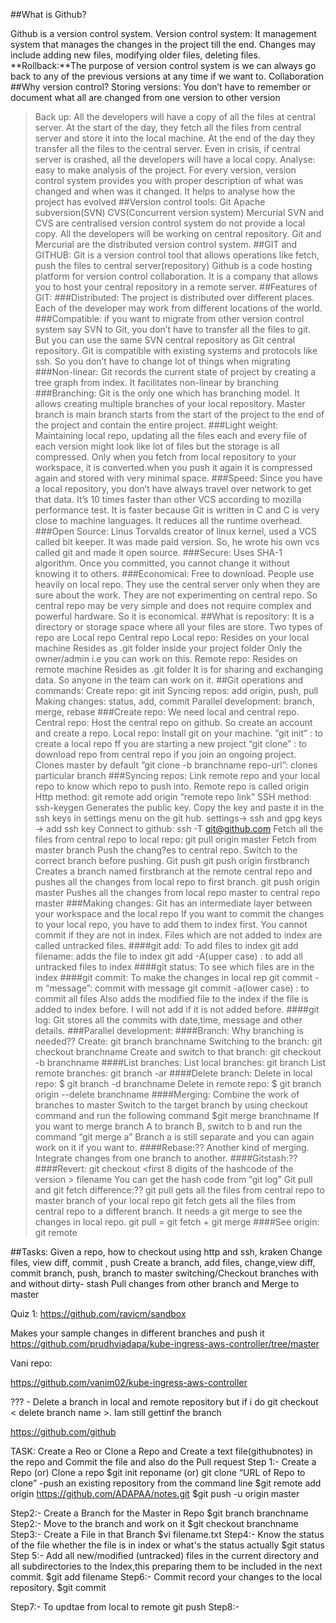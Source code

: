 
##What is Github?

Github is a version control system.
Version control system: It management system that manages the changes in the project till the end. Changes may include adding new files, modifying older files, deleting files.
**Rollback:**The purpose of version control system is we can always go back to any of the previous versions at any time if we want to.
Collaboration
##Why version control?
Storing versions: You don’t have to remember or document what all are changed from one version to other version
>Back up: All the developers will have a copy of all the files at central server. At the start of the day, they fetch all the files from central server and store it into the local machine. At the end of the day they transfer all the files to the central server.   Even in crisis, if central server is crashed, all the developers will have a local copy.
>Analyse: easy to make analysis of the project. For every version, version control system provides you with proper description of what was changed and when was it changed. It helps to analyse how the project has evolved
##Version control tools: 
Git
Apache subversion(SVN)
CVS(Concurrent version system)
Mercurial
SVN and CVS are centralised version control system do not provide a local copy. All the developers will be working on central repository.
Git and Mercurial are the distributed version control system.
##GIT and GITHUB:
Git is a version control tool that allows operations like fetch, push the files to central server(repository)
Github is a code hosting platform for version control collaboration. It is a company that allows you to host your central repository in a remote server.
##Features of GIT:
###Distributed:
 The project is distributed over different places. Each of the developer may work from different locations of the world.
###Compatible: 
if you want to migrate from other version control system say SVN to Git, you don’t have to transfer all the files to git. But you can use the same SVN central repository as Git central repository. Git is compatible with existing systems and protocols like ssh. So you don’t have to change lot of things when migrating
###Non-linear:
 Git records the current state of project by creating a tree graph from index. It facilitates non-linear by branching
###Branching:
 Git is the only one which has branching model. It allows creating multiple branches of your local repository. Master branch is main branch starts from the start of the project to the end of the project and  contain the entire project.
###Light weight:
 Maintaining local repo, updating all the files each and every file of each version might look like lot of files but the storage is all compressed. Only when you fetch from local repository to your workspace, it is converted.when you push it again it is compressed again and stored with very minimal space.
###Speed:
 Since you have a local repository, you don’t have always travel over network to get that data.  It’s 10 times faster than other VCS according to mozilla performance test. It is faster because Git is written in C and C is very close to machine languages. It reduces all the runtime overhead.
###Open Source:
 Linus Torvalds creator of linux kernel, used a VCS called bit keeper. It was made paid version. So, he wrote his own vcs called git and made it open source.
###Secure:
 Uses SHA-1 algorithm. Once you committed, you cannot change it without knowing it to others.
###Economical: 
Free to download. People use heavily on local repo. They use the central server only when they are sure about the work. They are not experimenting on central repo. So central repo may be very simple and does not require complex and powerful hardware. So it is economical.
##What is repository:
It is a directory or storage space where all your files are store.
Two types of repo are
Local repo
Central repo
Local repo:
Resides on your local machine
Resides as .git folder  inside your project folder
Only the owner/admin i.e you can work on this. 
Remote repo:
Resides on remote machine
Resides as .git folder
It is for sharing and exchanging data. So anyone in the team can work on it. 
##Git operations and commands:
Create repo: git init
Syncing repos: add origin, push, pull
Making changes: status, add, commit
Parallel development: branch, merge, rebase
###Create repo:
We need local and central repo.
Central repo: Host the central repo on github. So create an account and create a repo.
Local repo: 
Install git on your machine.
“git init” : to create a local repo ff you are starting a new project
“git clone” : to download repo from central repo if you join an ongoing project. Clones master by default
“git clone -b branchname repo-url”: clones particular branch
###Syncing repos:
Link remote repo and your local repo to know which repo to push into. Remote repo is called origin
Http method:
git remote add origin “remote repo link”
SSH method:
ssh-keygen
Generates the public key. Copy the key and paste it in the ssh keys in settings menu on the git hub. 
settings-> ssh and gpg keys -> add ssh key 
Connect to github:
ssh -T git@github.com
Fetch all the files from central repo to local repo:
git pull origin master
Fetch from master branch
Push the chang?es to central repo. Switch to the correct branch before pushing.
Git push 
git push origin firstbranch
Creates a branch named firstbranch at the remote central repo and pushes all the changes from local repo to first branch.
git push origin master
Pushes all the changes from local repo master to central repo master
###Making changes:
Git has an intermediate layer between your workspace and the local repo
If you want to commit the changes to your local repo, you have to add them to index first. You cannot commit if they are not in index. Files which are not added to index are called untracked files.
####git add:
 To add files to index
git add filename: adds the file to index
git add -A(upper case) : to add all untracked files to index
####git status:
 To see which files are in the index
####git commit: 
To make the changes in local rep
git commit -m “message”: commit with message
git commit -a(lower case) : to commit all files
Also adds the modified file to the index if the file is added to index before. I will not add if it is not added before.
####git log: 
Git stores all the commits with date,time, message and other details.
###Parallel development:
  ####Branch:
Why branching is needed??
Create: git branch branchname
Switching to the branch: git checkout branchname
Create and switch to that branch: git checkout -b branchname
####List branches:
List local branches: git branch
List remote branches: git branch -ar
####Delete branch:
Delete in local repo:
$ git branch -d branchname
Delete in remote repo:
$ git branch origin --delete branchname
####Merging:
Combine the work of branches to master
Switch to the target branch by using checkout command and run the following command
$git merge branchname
If  you want to merge branch A to branch B, switch to b and run the command “git merge a”
Branch a is still separate and you can again work on it if you want to. 
####Rebase:??
Another kind of merging.
Integrate changes from one branch to another. 
####Gitstash:??
####Revert: 
git checkout <first 8 digits of the hashcode of the version > filename
You can get the hash code from “git log”
Git pull and git fetch difference:??
git pull gets all the files from central repo to master branch of your local repo
git fetch gets all the files from central repo to a different branch. It needs a git merge to see the changes in local repo.
git pull = git fetch + git merge
####See origin:
git  remote
            
##Tasks:
Given a repo, how to checkout using http and ssh, kraken
Change files, view diff, commit , push
Create a branch, add files, change,view diff, commit branch, push, branch to master
switching/Checkout branches with and without dirty- stash
Pull changes from other branch and Merge to master 






Quiz 1:
https://github.com/ravicm/sandbox

Makes your sample changes in different branches and push it
https://github.com/prudhviadapa/kube-ingress-aws-controller/tree/master

Vani repo:

https://github.com/vanim02/kube-ingress-aws-controller

??? - Delete a branch in local and remote repository but if i do git checkout < delete branch name >. Iam still gettinf the branch 

https://github.com/github




TASK:
Create a Reo or Clone a Repo  and Create a text file(githubnotes) in the repo and Commit the file and also do the Pull request
Step 1:-
    Create a Repo (or) Clone a repo
$git init reponame (or) git clone “URL of Repo to clone”
-push an existing repository from the command line
$git remote add origin https://github.com/ADAPAA/notes.git
    $git push -u origin master

Step2:-
    Create a Branch for the Master in Repo
       $git branch branchname
Step2:-
Move to the branch and work on it
$git checkout branchname
Step3:-
     Create a File in that Branch 
      $vi filename.txt
Step4:-
Know the status of the file whether the file is in index or what's the status actually
$git status 
Step 5:- 
    Add all new/modified (untracked) files in the current directory and all subdirectories to the Index,this preparing them to be included in the next commit.
    $git add filename
Step6:-
      Commit  record your changes to the local repository.
    $git commit


Step7:- To updtae from local to remote
  git push  <REMOTENAME> <BRANCHNAME>
Step8:-




